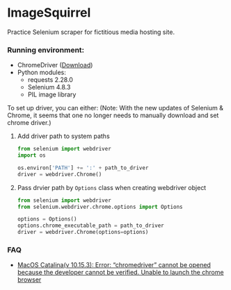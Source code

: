 # ImageSquirrel
Practice Selenium scraper for fictitious media hosting site.

### Running environment:
- ChromeDriver ([Download](https://chromedriver.chromium.org/downloads))
- Python modules:
    - requests 2.28.0
    - Selenium 4.8.3
    - PIL image library

To set up driver, you can either:
(Note: With the new updates of Selenium & Chrome, it seems that one no longer needs to manually download and set chrome driver.)
1. Add driver path to system paths
    ```python
    from selenium import webdriver
    import os

    os.environ['PATH'] += ':' + path_to_driver
    driver = webdriver.Chrome()
    ```
1. Pass drvier path by `Options` class when creating webdriver object
    ```python
    from selenium import webdriver
    from selenium.webdriver.chrome.options import Options

    options = Options()
    options.chrome_executable_path = path_to_driver
    driver = webdriver.Chrome(options=options)
    ```

### FAQ
- [MacOS Catalina(v 10.15.3): Error: “chromedriver” cannot be opened because the developer cannot be verified. Unable to launch the chrome browser](https://stackoverflow.com/questions/60362018/macos-catalinav-10-15-3-error-chromedriver-cannot-be-opened-because-the-de)
